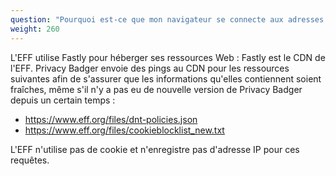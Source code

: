 ```yaml
---
question: "Pourquoi est-ce que mon navigateur se connecte aux adresses IP de fastly.com au démarrage après l'installation de Privacy Badger ?"
weight: 260
---
```


L'EFF utilise Fastly pour héberger ses ressources Web : Fastly est le CDN de l'EFF. Privacy Badger envoie des pings au CDN pour les ressources suivantes afin de s'assurer que les informations qu'elles contiennent soient fraîches, même s'il n'y a pas eu de nouvelle version de Privacy Badger depuis un certain temps :

* https://www.eff.org/files/dnt-policies.json
* https://www.eff.org/files/cookieblocklist_new.txt

L'EFF n'utilise pas de cookie et n'enregistre pas d'adresse IP pour ces requêtes.
